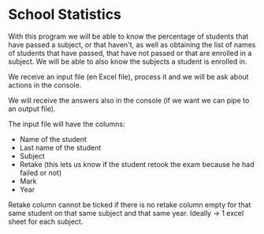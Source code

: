 # School Statistics
With this program we will be able to know the percentage of students that have
passed a subject, or that haven't, as well as obtaining the list of names of 
students that have passed, that have not passed or that are enrolled in a subject.
We will be able to also know the subjects a student is enrolled in. 

We receive an input file (en Excel file), process it and we will be ask about actions
in the console. 

We will receive the answers also in the console (if we want we can pipe to an
output file).

The input file will have the columns:
- Name of the student
- Last name of the student
- Subject
- Retake (this lets us know if the student retook the exam because he had failed or not)
- Mark
- Year

Retake column cannot be ticked if there is no retake column empty for that 
same student on that same subject and that same year.
Ideally -> 1 excel sheet for each subject.
